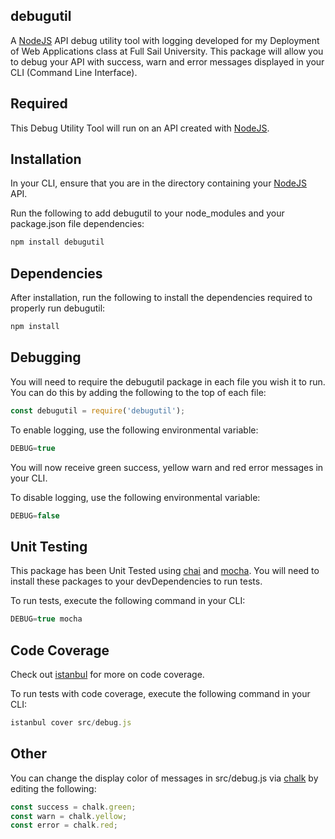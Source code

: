 ## debugutil
A [NodeJS](https://nodejs.org/en/) API debug utility tool with logging developed for my Deployment of Web Applications class at Full Sail University. This package will allow you to debug your API with success, warn and error messages displayed in your CLI (Command Line Interface).

## Required
This Debug Utility Tool will run on an API created with [NodeJS](https://nodejs.org/en/).

## Installation
In your CLI, ensure that you are in the directory containing your [NodeJS](https://nodejs.org/en/) API.

Run the following to add debugutil to your node_modules and your package.json file dependencies:
```javascript
npm install debugutil
```

## Dependencies
After installation, run the following to install the dependencies required to properly run debugutil:
```javascript
npm install
```

## Debugging
You will need to require the debugutil package in each file you wish it to run. You can do this by adding the following to the top of each file:
```javascript
const debugutil = require('debugutil');
```

To enable logging, use the following environmental variable:
```javascript
DEBUG=true
```

You will now receive green success, yellow warn and red error messages in your CLI.

To disable logging, use the following environmental variable:
```javascript
DEBUG=false
```

## Unit Testing
This package has been Unit Tested using [chai](https://www.npmjs.com/package/chai) and [mocha](https://www.npmjs.com/package/mocha). You will need to install these packages to your devDependencies to run tests.

To run tests, execute the following command in your CLI:
```javascript
DEBUG=true mocha
```

## Code Coverage
Check out [istanbul](https://www.npmjs.com/package/istanbul) for more on code coverage.

To run tests with code coverage, execute the following command in your CLI:
```javascript
istanbul cover src/debug.js
```

## Other  
You can change the display color of messages in src/debug.js via [chalk](https://www.npmjs.com/package/chalk) by editing the following:
```javascript
const success = chalk.green;
const warn = chalk.yellow;
const error = chalk.red;
```

